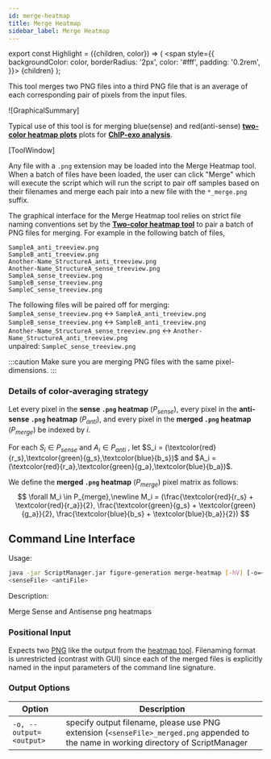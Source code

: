 ```yaml
---
id: merge-heatmap
title: Merge Heatmap
sidebar_label: Merge Heatmap
---
```


export const Highlight = ({children, color}) => (
  <span
    style={{
      backgroundColor: color,
      borderRadius: '2px',
      color: '#fff',
      padding: '0.2rem',
    }}>
    {children}
  </span>
);

This tool merges two PNG files into a third PNG file that is an average of each corresponding pair of pixels from the input files.

![GraphicalSummary]

Typical use of this tool is for merging <Highlight color="blue">blue(sense)</Highlight> and <Highlight color="red">red(anti-sense)</Highlight> [__two-color heatmap plots__][heatmap] plots for [__ChIP-exo analysis__][chip-exo-tutorial].

[ToolWindow]

Any file with a `.png` extension may be loaded into the Merge Heatmap tool. When a batch of files have been loaded, the user can click "Merge" which will execute the script which will run the script to pair off samples based on their filenames and merge each pair into a new file with the `*_merge.png` suffix.


The graphical interface for the Merge Heatmap tool relies on strict file naming conventions set by the [__Two-color heatmap tool__][heatmap] to pair a batch of PNG files for merging. For example in the following batch of files,

```
SampleA_anti_treeview.png
SampleB_anti_treeview.png
Another-Name_StructureA_anti_treeview.png
Another-Name_StructureA_sense_treeview.png
SampleA_sense_treeview.png
SampleB_sense_treeview.png
SampleC_sense_treeview.png
```

The following files will be paired off for merging:<br />
`SampleA_sense_treeview.png` &harr; `SampleA_anti_treeview.png`<br />
`SampleB_sense_treeview.png` &harr; `SampleB_anti_treeview.png`<br />
`Another-Name_StructureA_sense_treeview.png` &harr; `Another-Name_StructureA_anti_treeview.png`<br />
unpaired: `SampleC_sense_treeview.png`

:::caution
Make sure you are merging PNG files with the same pixel-dimensions.
:::

### Details of color-averaging strategy

Let every pixel in the __sense `.png` heatmap__ ($P_{sense}$),
every pixel in the __anti-sense `.png` heatmap__ ($P_{anti}$), and
every pixel in the __merged `.png` heatmap__ ($P_{merge}$) be indexed by $i$.

For each $S_i \in P_{sense}$ and $A_i \in P_{anti}$
, let
$S_i = (\textcolor{red}{r_s},\textcolor{green}{g_s},\textcolor{blue}{b_s})$
and
$A_i = (\textcolor{red}{r_a},\textcolor{green}{g_a},\textcolor{blue}{b_a})$.

We define the __merged `.png` heatmap__ ($P_{merge}$) pixel matrix as follows:
$$
\forall M_i \in P_{merge},\newline
M_i = (\frac{\textcolor{red}{r_s} + \textcolor{red}{r_a}}{2},
  \frac{\textcolor{green}{g_s} + \textcolor{green}{g_a}}{2},
  \frac{\textcolor{blue}{b_s} + \textcolor{blue}{b_a}}{2})
$$

## Command Line Interface
Usage:
```bash
java -jar ScriptManager.jar figure-generation merge-heatmap [-hV] [-o=<output>]
<senseFile> <antiFile>
```

Description:

Merge Sense and Antisense png heatmaps

### Positional Input

Expects two [PNG][png-format] like the output from the [heatmap tool][heatmap]. Filenaming format is unrestricted (contrast with GUI) since each of the merged files is explicitly named in the input parameters of the command line signature.


### Output Options

| Option | Description |
| ------ | ----------- |
| `-o, --output=<output>` | specify output filename, please use PNG extension (`<senseFile>_merged.png` appended to the name in working directory of ScriptManager |



[cdt-format]:file-format.md
[png-format]:file-format.md

[heatmap]:figure-generation/heatmap.md
[chip-exo-tutorial]:threebasicplots-exo.md

